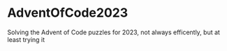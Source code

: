 # AdventOfCode2023
Solving the Advent of Code puzzles for 2023, not always efficently, but at least trying it
